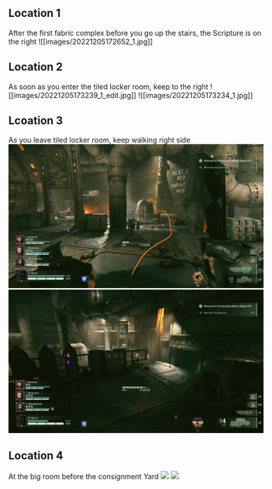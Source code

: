 ## Location 1
After the first fabric complex before you go up the stairs, the Scripture is on the right
![[images/20221205172652_1.jpg]]
## Location 2
As soon as you enter the tiled locker room, keep to the right
![[images/20221205173239_1_edit.jpg]]
![[images/20221205173234_1.jpg]]
## Lcoation 3
As you leave tiled locker room, keep walking right side
![](images/another%20scrib%201%20-%20Ferguson%20As.png)
![](images/another%20scib%20-%20Ferguson%20As.png)
## Location 4
At the big room before the consignment Yard
![](images/20221127204238_1_edit.jpg)
![](images/20221127204221_1.jpg)

